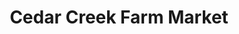 ---
title: "Cedar Creek Farm Market"
url: /east-earl/cedar-creek-farm-market/
shop: Lebensmittel
---